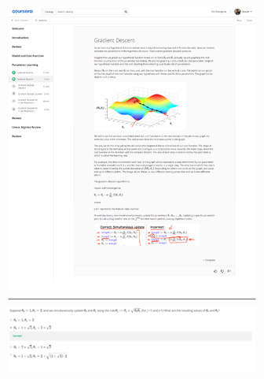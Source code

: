 ![](https://github.com/dineshsonachalam/Machine-Learning-Stanford/blob/master/week1/3_Parameter_learning/gradient_descent_1.png)

***

![](https://github.com/dineshsonachalam/Machine-Learning-Stanford/blob/master/week1/3_Parameter_learning/quiz.png)
